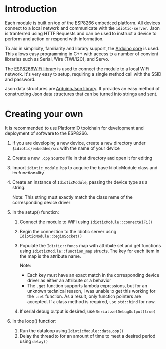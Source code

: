 # Introduction
Each module is built on top of the ESP8266 embedded platform. All devices connect to a local network and communicate with the `idiotic-server`. Json is tranferred using HTTP Requests and can be used to instruct a device to perform and action or respond with information. 

To aid in simplicity, familiarity and library support, the [Arduino core](https://github.com/esp8266/Arduino "Arduino core") is used. This allows easy programming in C++ with access to a number of convient libraries such as Serial, Wire (TWI/I2C), and Servo.

The [ESP8266WiFi library](https://github.com/esp8266/Arduino/tree/master/libraries/ESP8266WiFi "ESP8266WiFi library") is used to connect the module to a local WiFi network. It's very easy to setup, requiring a single method call with the SSID and password.

Json data structures are  [ArduinoJson library](https://github.com/bblanchon/ArduinoJson "ArduinoJson library"). It provides an easy method of constructing Json data structures that can be turned into strings and sent. 

# Creating your own
It is recommended to use PlatformIO toolchain for development and deployment of software to the ESP8266.

1. If you are developing a new device, create a new directory under `$idiotic/embedded/src` with the name of your device
2. Create a new `.cpp` source file in that directory and open it for editing
3. Import `idiotic_module.hpp` to acquire the base IdioticModule class and its functionality
4. Create an instance of `IdioticModule`, passing the device type as a string.

    Note: This string must exactly match the class name of the corresponding device driver
5. In the setup() function:
    1. Connect the module to WiFi using `IdioticModule::connectWiFi()`
    2. Begin the connection to the Idiotic server using `IdioticModule::beginSocket()`
    3. Populate the `Idiotic::funcs` map with attribute set and get functions using `IdioticModule::function_map`
    structs. The key for each item in the map is the attribute name.

        Note:
        * Each key must have an exact match in the corresponding device driver as either an attribute or a behavior
        * The `.get` function supports lambda expressions, but for an unknown technical reason, I was unable to get this
        working for the `.set` function. As a result, only function pointers are accepted. If a class method is required,
        use `std::bind` for now.
    4. If serial debug output is desired, use `Serial.setDebugOutput(true)`
6. In the loop() function:
    1. Run the dataloop using `IdioticModule::dataLoop()`
    2. Delay the thread to for an amount of time to meet a desired period using `delay()`
